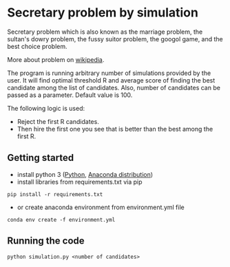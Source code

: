 # Secretary problem by simulation

Secretary problem which is also known as the marriage problem, the sultan's dowry problem, the fussy suitor problem, the googol game, and the best choice problem.

More about problem on [wikipedia](https://en.wikipedia.org/wiki/Secretary_problem).


The program is running arbitrary number of simulations provided by the user.
It will find optimal threshold R and average score of finding the best candidate among the list of candidates.
Also, number of candidates can be passed as a parameter. Default value is 100.

The following logic is used:

* Reject the first R candidates.
* Then hire the first one you see that is better than the best among the first R.




## Getting started

* install python 3 ([Python](https://www.python.org/downloads/), [Anaconda distribution](https://www.anaconda.com/distribution/#download-section))
* install libraries from requirements.txt via pip
```
pip install -r requirements.txt
```
* or create anaconda environment from environment.yml file 
```
conda env create -f environment.yml
```



## Running the code

```
python simulation.py <number of candidates>
```

